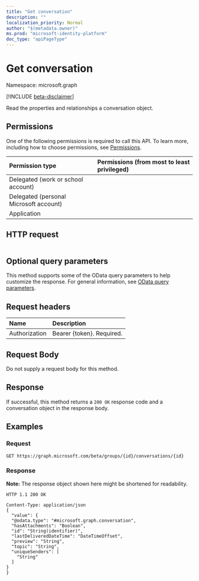 ```yaml
---
title: "Get conversation"
description: ""
localization_priority: Normal
author: "$(metadata.owner)"
ms.prod: "microsoft-identity-platform"
doc_type: "apiPageType"
---
```


# Get conversation

Namespace: microsoft.graph

[!INCLUDE [beta-disclaimer](../../includes/beta-disclaimer.md)]

Read the properties and relationships a conversation object.

## Permissions

One of the following permissions is required to call this API. To learn more, including how to choose permissions, see [Permissions](/graph/permissions-reference).

| Permission type                        | Permissions (from most to least privileged) |
| :------------------------------------- | :------------------------------------------ |
| Delegated (work or school account)     |                                             |
| Delegated (personal Microsoft account) |                                             |
| Application                            |                                             |

## HTTP request

<!-- {
  "blockType": "ignored"
}
-->

```http

```

## Optional query parameters

This method supports some of the OData query parameters to help customize the response. For general information, see [OData query parameters](/graph/query-parameters).

## Request headers

| Name          | Description               |
| :------------ | :------------------------ |
| Authorization | Bearer {token}. Required. |

## Request Body

<!-- Actions and Functions -->

<!-- CRUD Methods -->

Do not supply a request body for this method.

## Response

If successful, this method returns a `200 OK` response code and a conversation object in the response body.

## Examples

### Request

<!-- {
  "blockType": "request",
  "name": "get_conversation"
}
-->

```http
GET https://graph.microsoft.com/beta/groups/{id}/conversations/{id}

```

### Response

**Note:** The response object shown here might be shortened for readability.

<!-- {
  "blockType": "response",
  "truncated": true,
  "@odata.type": "Microsoft.OutlookServices.conversation"
}
-->

```http
HTTP 1.1 200 OK

Content-Type: application/json
{
  "value": {
  "@odata.type": "#microsoft.graph.conversation",
  "hasAttachments": "Boolean",
  "id": "String(identifier)",
  "lastDeliveredDateTime": "DateTimeOffset",
  "preview": "String",
  "topic": "String",
  "uniqueSenders": [
    "String"
  ]
}
}

```
